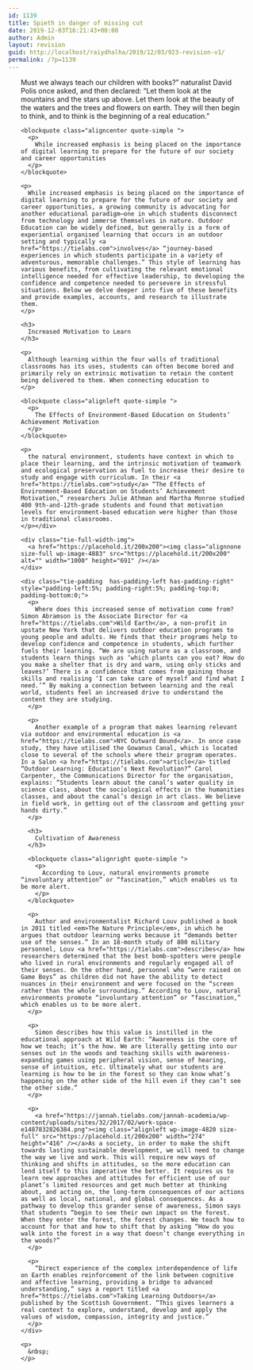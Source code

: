 ```yaml
---
id: 1139
title: Spieth in danger of missing cut
date: 2019-12-03T16:21:43+00:00
author: Admin
layout: revision
guid: http://localhost/raiydhalha/2019/12/03/923-revision-v1/
permalink: /?p=1139
---
```

<div class="tie-padding  has-padding-left has-padding-right" style="padding-left:5%; padding-right:5%; padding-top:0; padding-bottom:0;">
  <p>
    <p>
      <span class="tie-dropcap ">M</span>ust we always teach our children with books?” naturalist David Polis once asked, and then declared: “Let them look at the mountains and the stars up above. Let them look at the beauty of the waters and the trees and flowers on earth. They will then begin to think, and to think is the beginning of a real education.”
    </p>
    
    <blockquote class="aligncenter quote-simple ">
      <p>
        While increased emphasis is being placed on the importance of digital learning to prepare for the future of our society and career opportunities
      </p>
    </blockquote>
    
    <p>
      While increased emphasis is being placed on the importance of digital learning to prepare for the future of our society and career opportunities, a growing community is advocating for another educational paradigm—one in which students disconnect from technology and immerse themselves in nature. Outdoor Education can be widely defined, but generally is a form of experiential organised learning that occurs in an outdoor setting and typically <a href="https://tielabs.com">involves</a> “journey-based experiences in which students participate in a variety of adventurous, memorable challenges.” This style of learning has various benefits, from cultivating the relevant emotional intelligence needed for effective leadership, to developing the confidence and competence needed to persevere in stressful situations. Below we delve deeper into five of these benefits and provide examples, accounts, and research to illustrate them.
    </p>
    
    <h3>
      Increased Motivation to Learn
    </h3>
    
    <p>
      Although learning within the four walls of traditional classrooms has its uses, students can often become bored and primarily rely on extrinsic motivation to retain the content being delivered to them. When connecting education to
    </p>
    
    <blockquote class="alignleft quote-simple ">
      <p>
        The Effects of Environment-Based Education on Students’ Achievement Motivation
      </p>
    </blockquote>
    
    <p>
      the natural environment, students have context in which to place their learning, and the intrinsic motivation of teamwork and ecological preservation as fuel to increase their desire to study and engage with curriculum. In their <a href="https://tielabs.com">study</a> “The Effects of Environment-Based Education on Students’ Achievement Motivation,” researchers Julie Athman and Martha Monroe studied 400 9th-and-12th-grade students and found that motivation levels for environment-based education were higher than those in traditional classrooms.
    </p></div> 
    
    <div class="tie-full-width-img">
      <a href="https://placehold.it/200x200"><img class="alignnone size-full wp-image-4883" src="https://placehold.it/200x200" alt="" width="1000" height="691" /></a>
    </div>
    
    <div class="tie-padding  has-padding-left has-padding-right" style="padding-left:5%; padding-right:5%; padding-top:0; padding-bottom:0;">
      <p>
        Where does this increased sense of motivation come from? Simon Abramson is the Associate Director for <a href="https://tielabs.com">Wild Earth</a>, a non-profit in upstate New York that delivers outdoor education programs to young people and adults. He finds that their programs help to develop confidence and competence in students, which further fuels their learning. “We are using nature as a classroom, and students learn things such as ‘which plants can you eat? How do you make a shelter that is dry and warm, using only sticks and leaves?’ There is a confidence that comes from gaining those skills and realising ‘I can take care of myself and find what I need.’” By making a connection between learning and the real world, students feel an increased drive to understand the content they are studying.
      </p>
      
      <p>
        Another example of a program that makes learning relevant via outdoor and environmental education is <a href="https://tielabs.com">NYC Outward Bound</a>. In once case study, they have utilised the Gowanus Canal, which is located close to several of the schools where their program operates. In a Salon <a href="https://tielabs.com">article</a> titled “Outdoor Learning: Education’s Next Revolution?” Carol Carpenter, the Communications Director for the organisation, explains: “Students learn about the canal’s water quality in science class, about the sociological effects in the humanities classes, and about the canal’s design in art class. We believe in field work, in getting out of the classroom and getting your hands dirty.”
      </p>
      
      <h3>
        Cultivation of Awareness
      </h3>
      
      <blockquote class="alignright quote-simple ">
        <p>
          According to Louv, natural environments promote “involuntary attention” or “fascination,” which enables us to be more alert.
        </p>
      </blockquote>
      
      <p>
        Author and environmentalist Richard Louv published a book in 2011 titled <em>The Nature Principle</em>, in which he argues that outdoor learning works because it “demands better use of the senses.” In an 18-month study of 800 military personnel, Louv <a href="https://tielabs.com">describes</a> how researchers determined that the best bomb-spotters were people who lived in rural environments and regularly engaged all of their senses. On the other hand, personnel who “were raised on Game Boys” as children did not have the ability to detect nuances in their environment and were focused on the “screen rather than the whole surrounding.” According to Louv, natural environments promote “involuntary attention” or “fascination,” which enables us to be more alert.
      </p>
      
      <p>
        Simon describes how this value is instilled in the educational approach at Wild Earth: “Awareness is the core of how we teach; it’s the how. We are literally getting into our senses out in the woods and teaching skills with awareness-expanding games using peripheral vision, sense of hearing, sense of intuition, etc. Ultimately what our students are learning is how to be in the forest so they can know what’s happening on the other side of the hill even if they can’t see the other side.”
      </p>
      
      <p>
        <a href="https://jannah.tielabs.com/jannah-academia/wp-content/uploads/sites/32/2017/02/work-space-e1487832826384.png"><img class="alignleft wp-image-4820 size-full" src="https://placehold.it/200x200" width="274" height="416" /></a>As a society, in order to make the shift towards lasting sustainable development, we will need to change the way we live and work. This will require new ways of thinking and shifts in attitudes, so the more education can lend itself to this imperative the better. It requires us to learn new approaches and attitudes for efficient use of our planet’s limited resources and get much better at thinking about, and acting on, the long-term consequences of our actions as well as local, national, and global consequences. As a pathway to develop this grander sense of awareness, Simon says that students “begin to see their own impact on the forest. When they enter the forest, the forest changes. We teach how to account for that and how to shift that by asking “How do you walk into the forest in a way that doesn’t change everything in the woods?”
      </p>
      
      <p>
        “Direct experience of the complex interdependence of life on Earth enables reinforcement of the link between cognitive and affective learning, providing a bridge to advanced understanding,” says a report titled <a href="https://tielabs.com">Taking Learning Outdoors</a> published by the Scottish Government. “This gives learners a real context to explore, understand, develop and apply the values of wisdom, compassion, integrity and justice.”
      </p>
    </div>
    
    <p>
      &nbsp;
    </p>